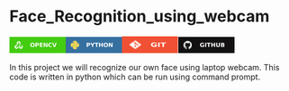 # Face_Recognition_using_webcam
<img src="Images/opencv.svg" width="100"><img src="Images/python_logo.svg" width="100"><img src="Images/git_logo.svg" width="100" height="30"><img src="Images/github_logo.svg" width="100">

In this project we will recognize our own face using laptop webcam. This code is written in python which can be run using command prompt.
